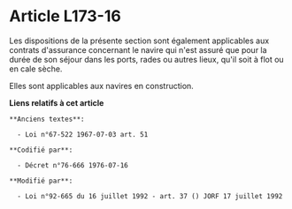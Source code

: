 # Article L173-16

Les dispositions de la présente section sont également applicables aux contrats d'assurance concernant le navire qui n'est
assuré que pour la durée de son séjour dans les ports, rades ou autres lieux, qu'il soit à flot ou en cale sèche.

Elles sont applicables aux navires en construction.

**Liens relatifs à cet article**

	**Anciens textes**:

	  - Loi n°67-522 1967-07-03 art. 51

	**Codifié par**:

	  - Décret n°76-666 1976-07-16

	**Modifié par**:

	  - Loi n°92-665 du 16 juillet 1992 - art. 37 () JORF 17 juillet 1992

